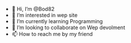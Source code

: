 - 👋 Hi, I’m @Bod82
- 👀 I’m interested in wep site 
- 🌱 I’m currently learning Programming
- 💞️ I’m looking to collaborate on Wep devolment
- 📫 How to reach me by my friend

<!---
Bod82/Bod82 is a ✨ special ✨ repository because its `README.md` (this file) appears on your GitHub profile.
You can click the Preview link to take a look at your changes.
--->

